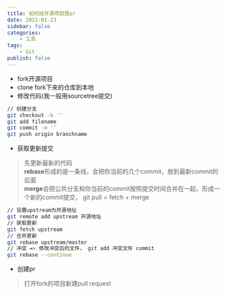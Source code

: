 ```yaml
---
title: 如何给开源项目提pr
date: 2022-01-23
sidebar: false
categories:
    - 工具
tags:
    - Git
publish: false
---
```


+ fork开源项目
+ clone fork下来的仓库到本地
+ 修改代码(我一般用sourcetree提交)
```bash
// 创建分支 
git checkout -b ''
git add filename
git commit -m ''
git push origin branchname
```
+ 获取更新提交
> 先更新最新的代码<br />**rebase**形成的是一条线，会把你当前的几个commit，放到最新commit的后面<br />**merge**会把公共分支和你当前的commit按照提交时间合并在一起，形成一个新的commit提交， git pull = fetch + merge

```bash
// 设置upstream为开源地址
git remote add upstream 开源地址
// 获取更新
git fetch upstream
// 合并更新
git rebase upstream/master
// 冲突 => 修改冲突后的文件， git add 冲突文件 commit
git rebase --continue
```
+ 创建pr
> 打开fork的项目新建pull request